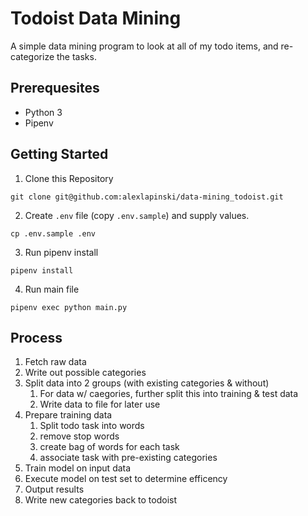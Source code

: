 # Todoist Data Mining
A simple data mining program to look at all of my todo items,
and re-categorize the tasks.

## Prerequesites
 * Python 3
 * Pipenv

## Getting Started
1. Clone this Repository
```
git clone git@github.com:alexlapinski/data-mining_todoist.git
```

2. Create ```.env``` file (copy ```.env.sample```) and supply values.
```
cp .env.sample .env
```

3. Run pipenv install
```
pipenv install
```

4. Run main file
```
pipenv exec python main.py
```

## Process
1. Fetch raw data
2. Write out possible categories
3. Split data into 2 groups (with existing categories & without)
    1. For data w/ caegories, further split this into training & test data
    2. Write data to file for later use
4. Prepare training data
    1. Split todo task into words
    2. remove stop words
    3. create bag of words for each task
    4. associate task with pre-existing categories
5. Train model on input data
6. Execute model on test set to determine efficency
7. Output results
8. Write new categories back to todoist

